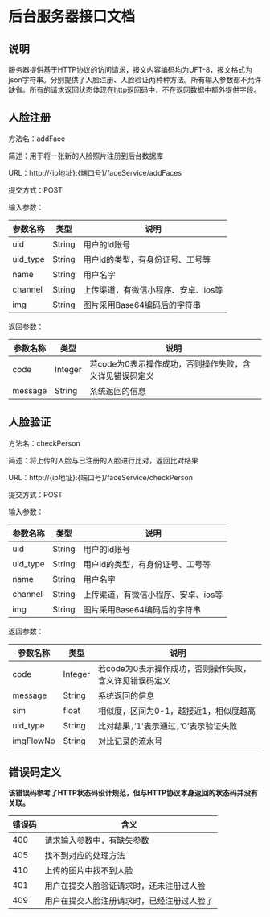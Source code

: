 # 后台服务器接口文档
## 说明
服务器提供基于HTTP协议的访问请求，报文内容编码均为UFT-8，报文格式为json字符串。分别提供了人脸注册、人脸验证两种种方法。所有输入参数都不允许缺省。所有的请求返回状态体现在http返回码中，不在返回数据中额外提供字段。  
  
  

## 人脸注册
方法名：addFace

简述：用于将一张新的人脸照片注册到后台数据库

URL：http://{ip地址}:{端口号}/faceService/addFaces

提交方式：POST

输入参数：  

参数名称 | 类型 | 说明  
-|-|---
uid | String | 用户的id账号
uid_type | String | 用户id的类型，有身份证号、工号等
name | String | 用户名字
channel | String | 上传渠道，有微信小程序、安卓、ios等
img | String | 图片采用Base64编码后的字符串

返回参数：  

参数名称 | 类型 | 说明  
-|-|---
code | Integer | 若code为0表示操作成功，否则操作失败，含义详见错误码定义
message | String | 系统返回的信息
  
  

## 人脸验证
方法名：checkPerson

简述：将上传的人脸与已注册的人脸进行比对，返回比对结果

URL：http://{ip地址}:{端口号}/faceService/checkPerson

提交方式：POST

输入参数：  

参数名称 | 类型 | 说明  
-|-|---
uid | String | 用户的id账号
uid_type | String | 用户id的类型，有身份证号、工号等
name | String | 用户名字
channel | String | 上传渠道，有微信小程序、安卓、ios等
img | String | 图片采用Base64编码后的字符串

返回参数：  

参数名称 | 类型 | 说明  
-|-|---
code | Integer | 若code为0表示操作成功，否则操作失败，含义详见错误码定义
message | String | 系统返回的信息
sim | float | 相似度，区间为0-1，越接近1，相似度越高
uid_type | String | 比对结果，’1’表示通过，’0’表示验证失败
imgFlowNo | String | 对比记录的流水号
  
  
  
## 错误码定义
**该错误码参考了HTTP状态码设计规范，但与HTTP协议本身返回的状态码并没有关联。**

错误码 | 含义
-|----
400 | 请求输入参数中，有缺失参数
405 | 找不到对应的处理方法
410 | 上传的图片中找不到人脸
401 | 用户在提交人脸验证请求时，还未注册过人脸
409 | 用户在提交人脸注册请求时，已经注册过人脸了